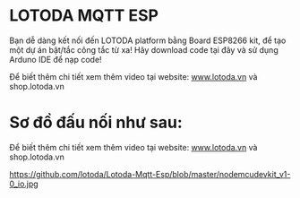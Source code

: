 LOTODA MQTT ESP
========================
Bạn dễ dàng kết nối đến LOTODA platform bằng Board ESP8266 kit, để tạo một dự án bật/tắc công tắc từ xa!
Hãy download code tại đây và sử dụng Arduno IDE để nạp code!

Để biết thêm chi tiết xem thêm video tại website: www.lotoda.vn và shop.lotoda.vn

Sơ đồ đấu nối như sau:
========================

Để biết thêm chi tiết xem thêm video tại website: www.lotoda.vn và shop.lotoda.vn

https://github.com/lotoda/Lotoda-Mqtt-Esp/blob/master/nodemcudevkit_v1-0_io.jpg
